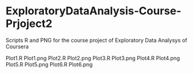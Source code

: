 # ExploratoryDataAnalysis-Course-Prjoject2
Scripts R and PNG for the course project of Exploratory Data Analysys of Coursera

Plot1.R
Plot1.png
Plot2.R
Plot2.png
Plot3.R
Plot3.png
Plot4.R
Plot4.png
Plot5.R
Plot5.png
Plot6.R
Plot6.png
